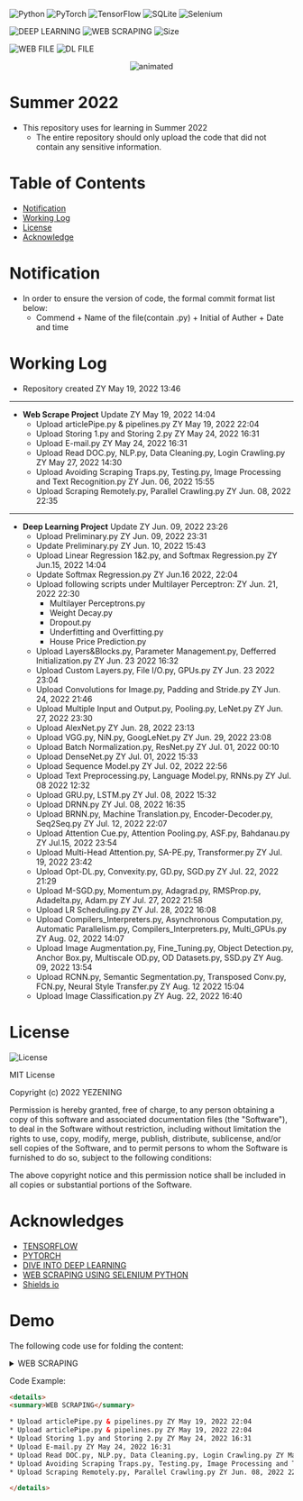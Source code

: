 ![Python](https://img.shields.io/badge/python-3670A0?style=for-the-badge&logo=python&logoColor=ffdd54)
![PyTorch](https://img.shields.io/badge/PyTorch-%23EE4C2C.svg?style=for-the-badge&logo=PyTorch&logoColor=white)
![TensorFlow](https://img.shields.io/badge/TensorFlow-%23FF6F00.svg?style=for-the-badge&logo=TensorFlow&logoColor=white)
![SQLite](https://img.shields.io/badge/sqlite-%2307405e.svg?style=for-the-badge&logo=sqlite&logoColor=white)
![Selenium](https://img.shields.io/badge/-selenium-%43B02A?style=for-the-badge&logo=selenium&logoColor=white)

![DEEP LEARNING](https://img.shields.io/badge/DEEP%20LEARNING-%23EE4C2C.svg?style=for-the-badge&logo=DL&logoColor=white)
![WEB SCRAPING](https://img.shields.io/badge/Web%20Scrape-%2307405e.svg?style=for-the-badge&logo=WebSCrape&logoColor=white)
![Size](https://img.shields.io/github/languages/code-size/yezening/summer2022?style=for-the-badge)

![WEB FILE](https://img.shields.io/github/directory-file-count/yezening/summer2022/Web%20Scrape?color=lightblue&label=WEB&style=for-the-badge)
![DL FILE](https://img.shields.io/github/directory-file-count/yezening/summer2022/Deep%20Learning?color=red&label=DL&style=for-the-badge)

<p align="center">
  <img src=https://nebigdatahub.org/wp-content/uploads/2019/11/7T9364v.gif alt="animated" />
</p>

# Summer 2022

- This repository uses for learning in Summer 2022
  - The entire repository should only upload the code that did not contain any sensitive information.

# Table of Contents
  - [Notification](#notification)
  - [Working Log](#working-log)
  - [License](#license)
  - [Acknowledge](#acknowledges)

# Notification

- In order to ensure the version of code, the formal commit format list below:
  - Commend + Name of the file(contain .py) + Initial of Auther + Date and time

# Working Log

- Repository created ZY May 19, 2022 13:46
---
- **Web Scrape Project** Update ZY May 19, 2022 14:04
  - Upload articlePipe.py & pipelines.py ZY May 19, 2022 22:04
  - Upload Storing 1.py and Storing 2.py ZY May 24, 2022 16:31
  - Upload E-mail.py ZY May 24, 2022 16:31
  - Upload Read DOC.py, NLP.py, Data Cleaning.py, Login Crawling.py ZY May 27, 2022 14:30
  - Upload Avoiding Scraping Traps.py, Testing.py, Image Processing and Text Recognition.py ZY Jun. 06, 2022 15:55
  - Upload Scraping Remotely.py, Parallel Crawling.py ZY Jun. 08, 2022 22:35
---
- **Deep Learning Project** Update ZY Jun. 09, 2022 23:26
  - Upload Preliminary.py ZY Jun. 09, 2022 23:31
  - Update Preliminary.py ZY Jun. 10, 2022 15:43
  - Upload Linear Regression 1&2.py, and Softmax Regression.py ZY Jun.15, 2022 14:04
  - Update Softmax Regression.py ZY Jun.16 2022, 22:04
  - Upload following scripts under Multilayer Perceptron: ZY Jun. 21, 2022 22:30
    - Multilayer Perceptrons.py
    - Weight Decay.py
    - Dropout.py
    - Underfitting and Overfitting.py
    - House Price Prediction.py
  - Upload Layers&Blocks.py, Parameter Management.py, Defferred Initialization.py ZY Jun. 23 2022 16:32
  - Upload Custom Layers.py, File I/O.py, GPUs.py ZY Jun. 23 2022 23:04
  - Upload Convolutions for Image.py, Padding and Stride.py ZY Jun. 24, 2022 21:46
  - Upload Multiple Input and Output.py, Pooling.py, LeNet.py ZY Jun. 27, 2022 23:30
  - Upload AlexNet.py ZY Jun. 28, 2022 23:13
  - Upload VGG.py, NiN.py, GoogLeNet.py ZY Jun. 29, 2022 23:08
  - Upload Batch Normalization.py, ResNet.py ZY Jul. 01, 2022 00:10
  - Upload DenseNet.py ZY Jul. 01, 2022 15:33
  - Upload Sequence Model.py ZY Jul. 02, 2022 22:56
  - Upload Text Preprocessing.py, Language Model.py, RNNs.py ZY Jul. 08 2022 12:32
  - Upload GRU.py, LSTM.py ZY Jul. 08, 2022 15:32
  - Upload DRNN.py ZY Jul. 08, 2022 16:35
  - Upload BRNN.py, Machine Translation.py, Encoder-Decoder.py, Seq2Seq.py ZY Jul. 12, 2022 22:07
  - Upload Attention Cue.py, Attention Pooling.py, ASF.py, Bahdanau.py ZY Jul.15, 2022 23:54
  - Upload Multi-Head Attention.py, SA-PE.py, Transformer.py ZY Jul. 19, 2022 23:42
  - Upload Opt-DL.py, Convexity.py, GD.py, SGD.py ZY Jul. 22, 2022 21:29
  - Upload M-SGD.py, Momentum.py, Adagrad.py, RMSProp.py, Adadelta.py, Adam.py ZY Jul. 27, 2022 21:58
  - Upload LR Scheduling.py ZY Jul. 28, 2022 16:08
  - Upload Compilers_Interpreters.py, Asynchronous Computation.py, Automatic Parallelism.py, Compilers_Interpreters.py, Multi_GPUs.py ZY Aug. 02, 2022 14:07
  - Upload Image Augmentation.py, Fine_Tuning.py, Object Detection.py, Anchor Box.py, Multiscale OD.py, OD Datasets.py, SSD.py ZY Aug. 09, 2022 13:54
  - Upload RCNN.py, Semantic Segmentation.py, Transposed Conv.py, FCN.py, Neural Style Transfer.py ZY Aug. 12 2022 15:04
  - Upload Image Classification.py ZY Aug. 22, 2022 16:40

# License
![License](https://img.shields.io/github/license/yezening/summer2022?style=for-the-badge)

MIT License

Copyright (c) 2022 YEZENING

Permission is hereby granted, free of charge, to any person obtaining a copy
of this software and associated documentation files (the "Software"), to deal
in the Software without restriction, including without limitation the rights
to use, copy, modify, merge, publish, distribute, sublicense, and/or sell
copies of the Software, and to permit persons to whom the Software is
furnished to do so, subject to the following conditions:

The above copyright notice and this permission notice shall be included in all
copies or substantial portions of the Software.

# Acknowledges
  - [TENSORFLOW](https://www.tensorflow.org/tutorials)
  - [PYTORCH](https://pytorch.org/tutorials/)
  - [DIVE INTO DEEP LEARNING](https://d2l.ai/index.html)
  - [WEB SCRAPING USING SELENIUM PYTHON](https://iqss.github.io/dss-webscrape/)
  - [Shields io](https://shields.io/)

# Demo
The following code use for folding the content:
<details>
<summary>WEB SCRAPING</summary>

* Upload articlePipe.py & pipelines.py ZY May 19, 2022 22:04
* Upload articlePipe.py & pipelines.py ZY May 19, 2022 22:04
* Upload Storing 1.py and Storing 2.py ZY May 24, 2022 16:31
* Upload E-mail.py ZY May 24, 2022 16:31
* Upload Read DOC.py, NLP.py, Data Cleaning.py, Login Crawling.py ZY May 27, 2022 14:30
* Upload Avoiding Scraping Traps.py, Testing.py, Image Processing and Text Recognition.py ZY Jun. 06, 2022 15:55
* Upload Scraping Remotely.py, Parallel Crawling.py ZY Jun. 08, 2022 22:35

</details>

Code Example:
```html
<details>
<summary>WEB SCRAPING</summary>

* Upload articlePipe.py & pipelines.py ZY May 19, 2022 22:04
* Upload articlePipe.py & pipelines.py ZY May 19, 2022 22:04
* Upload Storing 1.py and Storing 2.py ZY May 24, 2022 16:31
* Upload E-mail.py ZY May 24, 2022 16:31
* Upload Read DOC.py, NLP.py, Data Cleaning.py, Login Crawling.py ZY May 27, 2022 14:30
* Upload Avoiding Scraping Traps.py, Testing.py, Image Processing and Text Recognition.py ZY Jun. 06, 2022 15:55
* Upload Scraping Remotely.py, Parallel Crawling.py ZY Jun. 08, 2022 22:35

</details>
```